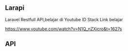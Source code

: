 ## Larapi

Laravel Restfull API,belajar di Youtube ID Stack
Link belajar

https://www.youtube.com/watch?v=N1Q_nZXicro&t=1627s

## API

